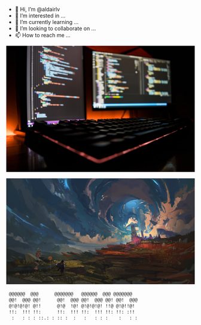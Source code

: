 - 👋 Hi, I’m @aldairlv
- 👀 I’m interested in ...
- 🌱 I’m currently learning ...
- 💞️ I’m looking to collaborate on ...
- 📫 How to reach me ...


![](/images/programming.jpg)

<img src="/images/easy.jpg"/>





```
 @@@@@@  @@@      @@@@@@@   @@@@@@  @@@ @@@@@@@
 @@!  @@@ @@!      @@!  @@@ @@!  @@@ @@! @@!  @@@ 
 @!@!@!@! @!!      @!@  !@! @!@!@!@! !!@ @!@!!@!  
 !!:  !!! !!:      !!:  !!! !!:  !!! !!: !!: :!!
  :   : : : ::.: : :: :  :   :   : : :    :   : :
```
<!---
aldairlv/aldairlv is a ✨ special ✨ repository because its `README.md` (this file) appears on your GitHub profile.
You can click the Preview link to take a look at your changes.
--->
